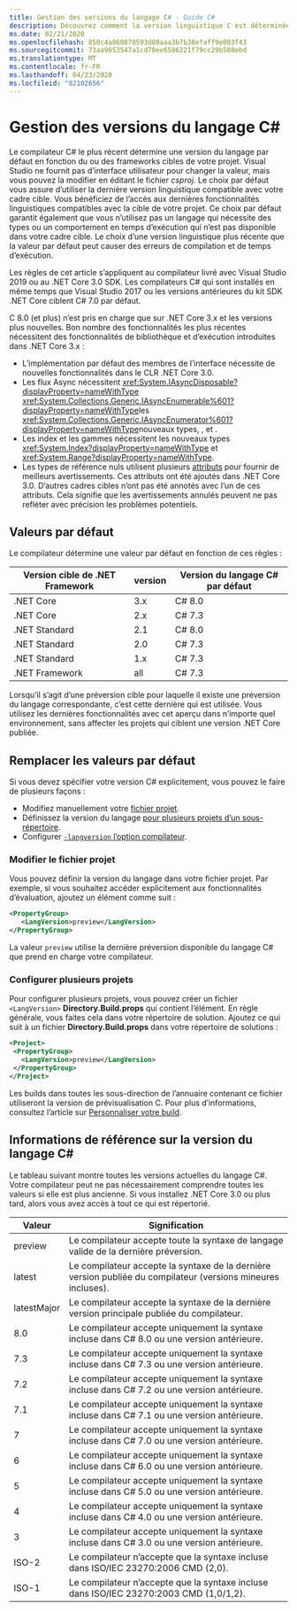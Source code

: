 ```yaml
---
title: Gestion des versions du langage C# - Guide C#
description: Découvrez comment la version linguistique C est déterminée en fonction de votre projet et des raisons de ce choix. Apprenez à remplacer manuellement la valeur par défaut.
ms.date: 02/21/2020
ms.openlocfilehash: 850c4a860878593d80aaa3b7b38efaff9e003f43
ms.sourcegitcommit: 73aa9653547a1cd70ee6586221f79cc29b588ebd
ms.translationtype: MT
ms.contentlocale: fr-FR
ms.lasthandoff: 04/23/2020
ms.locfileid: "82102656"
---
```

# <a name="c-language-versioning"></a>Gestion des versions du langage C#

Le compilateur C# le plus récent détermine une version du langage par défaut en fonction du ou des frameworks cibles de votre projet. Visual Studio ne fournit pas d’interface utilisateur pour changer la valeur, mais vous pouvez la modifier en éditant le fichier *csproj.* Le choix par défaut vous assure d’utiliser la dernière version linguistique compatible avec votre cadre cible. Vous bénéficiez de l’accès aux dernières fonctionnalités linguistiques compatibles avec la cible de votre projet. Ce choix par défaut garantit également que vous n’utilisez pas un langage qui nécessite des types ou un comportement en temps d’exécution qui n’est pas disponible dans votre cadre cible. Le choix d’une version linguistique plus récente que la valeur par défaut peut causer des erreurs de compilation et de temps d’exécution.

Les règles de cet article s’appliquent au compilateur livré avec Visual Studio 2019 ou au .NET Core 3.0 SDK. Les compilateurs C# qui sont installés en même temps que Visual Studio 2017 ou les versions antérieures du kit SDK .NET Core ciblent C# 7.0 par défaut.

C 8.0 (et plus) n’est pris en charge que sur .NET Core 3.x et les versions plus nouvelles. Bon nombre des fonctionnalités les plus récentes nécessitent des fonctionnalités de bibliothèque et d’exécution introduites dans .NET Core 3.x :

- L’implémentation par défaut des membres de l’interface nécessite de nouvelles fonctionnalités dans le CLR .NET Core 3.0.
- Les flux Async nécessitent <xref:System.IAsyncDisposable?displayProperty=nameWithType> <xref:System.Collections.Generic.IAsyncEnumerable%601?displayProperty=nameWithType>les <xref:System.Collections.Generic.IAsyncEnumerator%601?displayProperty=nameWithType>nouveaux types, , et .
- Les index et les gammes nécessitent les nouveaux types <xref:System.Index?displayProperty=nameWithType> et <xref:System.Range?displayProperty=nameWithType>.
- Les types de référence nuls utilisent plusieurs [attributs](attributes/nullable-analysis.md) pour fournir de meilleurs avertissements. Ces attributs ont été ajoutés dans .NET Core 3.0. D’autres cadres cibles n’ont pas été annotés avec l’un de ces attributs. Cela signifie que les avertissements annulés peuvent ne pas refléter avec précision les problèmes potentiels.

## <a name="defaults"></a>Valeurs par défaut

Le compilateur détermine une valeur par défaut en fonction de ces règles :

|Version cible de .NET Framework|version|Version du langage C# par défaut|
|----------------|-------|---------------------------|
|.NET Core|3.x|C# 8.0|
|.NET Core|2.x|C# 7.3|
|.NET Standard|2.1|C# 8.0|
|.NET Standard|2.0|C# 7.3|
|.NET Standard|1.x|C# 7.3|
|.NET Framework|all|C# 7.3|

Lorsqu’il s’agit d’une préversion cible pour laquelle il existe une préversion du langage correspondante, c’est cette dernière qui est utilisée. Vous utilisez les dernières fonctionnalités avec cet aperçu dans n’importe quel environnement, sans affecter les projets qui ciblent une version .NET Core publiée.

## <a name="override-a-default"></a>Remplacer les valeurs par défaut

Si vous devez spécifier votre version C# explicitement, vous pouvez le faire de plusieurs façons :

- Modifiez manuellement votre [fichier projet](#edit-the-project-file).
- Définissez la version du langage [pour plusieurs projets d’un sous-répertoire](#configure-multiple-projects).
- Configurer [ `-langversion` l’option compilateur](compiler-options/langversion-compiler-option.md).

### <a name="edit-the-project-file"></a>Modifier le fichier projet

Vous pouvez définir la version du langage dans votre fichier projet. Par exemple, si vous souhaitez accéder explicitement aux fonctionnalités d’évaluation, ajoutez un élément comme suit :

```xml
<PropertyGroup>
   <LangVersion>preview</LangVersion>
</PropertyGroup>
```

La valeur `preview` utilise la dernière préversion disponible du langage C# que prend en charge votre compilateur.

### <a name="configure-multiple-projects"></a>Configurer plusieurs projets

Pour configurer plusieurs projets, vous pouvez créer un fichier `<LangVersion>` **Directory.Build.props** qui contient l’élément. En règle générale, vous faites cela dans votre répertoire de solution. Ajoutez ce qui suit à un fichier **Directory.Build.props** dans votre répertoire de solutions :

```xml
<Project>
 <PropertyGroup>
   <LangVersion>preview</LangVersion>
 </PropertyGroup>
</Project>
```

Les builds dans toutes les sous-direction de l’annuaire contenant ce fichier utiliseront la version de prévisualisation C. Pour plus d’informations, consultez l’article sur [Personnaliser votre build](/visualstudio/msbuild/customize-your-build).

## <a name="c-language-version-reference"></a>Informations de référence sur la version du langage C#

Le tableau suivant montre toutes les versions actuelles du langage C#. Votre compilateur peut ne pas nécessairement comprendre toutes les valeurs si elle est plus ancienne. Si vous installez .NET Core 3.0 ou plus tard, alors vous avez accès à tout ce qui est répertorié.

|Valeur|Signification|
|------------|-------------|
|preview|Le compilateur accepte toute la syntaxe de langage valide de la dernière préversion.|
|latest|Le compilateur accepte la syntaxe de la dernière version publiée du compilateur (versions mineures incluses).|
|latestMajor|Le compilateur accepte la syntaxe de la dernière version principale publiée du compilateur.|
|8.0|Le compilateur accepte uniquement la syntaxe incluse dans C# 8.0 ou une version antérieure.|
|7.3|Le compilateur accepte uniquement la syntaxe incluse dans C# 7.3 ou une version antérieure.|
|7.2|Le compilateur accepte uniquement la syntaxe incluse dans C# 7.2 ou une version antérieure.|
|7.1|Le compilateur accepte uniquement la syntaxe incluse dans C# 7.1 ou une version antérieure.|
|7|Le compilateur accepte uniquement la syntaxe incluse dans C# 7.0 ou une version antérieure.|
|6|Le compilateur accepte uniquement la syntaxe incluse dans C# 6.0 ou une version antérieure.|
|5|Le compilateur accepte uniquement la syntaxe incluse dans C# 5.0 ou une version antérieure.|
|4|Le compilateur accepte uniquement la syntaxe incluse dans C# 4.0 ou une version antérieure.|
|3|Le compilateur accepte uniquement la syntaxe incluse dans C# 3.0 ou une version antérieure.|
|ISO-2|Le compilateur n’accepte que la syntaxe incluse dans ISO/IEC 23270:2006 CMD (2,0). |
|ISO-1|Le compilateur n’accepte que la syntaxe incluse dans ISO/IEC 23270:2003 CMD (1,0/1,2). |
